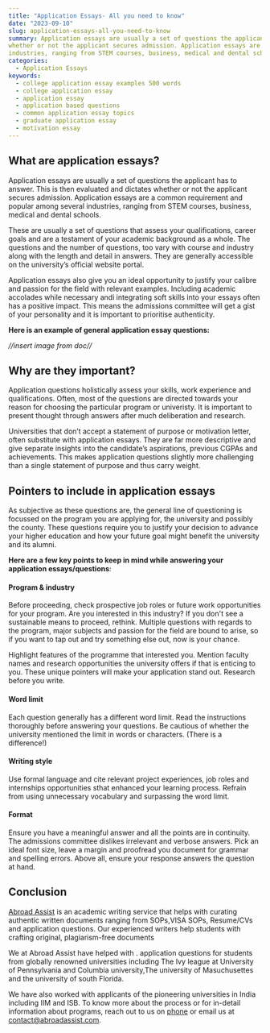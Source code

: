 ```yaml
---
title: "Application Essays- All you need to know"
date: "2023-09-10"
slug: application-essays-all-you-need-to-know
summary: Application essays are usually a set of questions the applicant has to answer. This is then evaluated and dictates
whether or not the applicant secures admission. Application essays are a common requirement and popular among several
industries, ranging from STEM courses, business, medical and dental schools.
categories:
  - Application Essays
keywords:
  - college application essay examples 500 words
  - college application essay
  - application essay
  - application based questions
  - common application essay topics
  - graduate application essay
  - motivation essay
---
```


## What are application essays?

Application essays are usually a set of questions the applicant has to answer. This is then evaluated and dictates
whether or not the applicant secures admission. Application essays are a common requirement and popular among several
industries, ranging from STEM courses, business, medical and dental schools.

These are usually a set of questions that assess your qualifications, career goals and are a testament of your academic
background as a whole. The questions and the number of questions, too vary with course and industry along with the
length and detail in answers. They are generally accessible on the university’s official website portal.

Application essays also give you an ideal opportunity to justify your calibre and passion for the field with relevant
examples. Including academic accolades while necessary andi integrating soft skills into your essays often has a
positive impact. This means the admissions committee will get a gist of your personality and it is important to
prioritise authenticity.

**Here is an example of general application essay questions:**

_//insert image from doc//_

## Why are they important?

Application questions holistically assess your skills, work experience and qualifications. Often, most of the questions
are directed towards your reason for choosing the particular program or univeristy. It is important to present thought
through answers after much deliberation and research.

Universities that don’t accept a statement of purpose or motivation letter, often substitute with application essays.
They are far more descriptive and give separate insights into the candidate’s aspirations, previous CGPAs and
achievements. This makes application questions slightly more challenging than a single statement of purpose and thus
carry weight.

## Pointers to include in application essays

As subjective as these questions are, the general line of questioning is focussed on the program you are applying for,
the university and possibly the county. These questions require you to justify your decision to advance your higher
education and how your future goal might benefit the university and its alumni.

**Here are a few key points to keep in mind while answering your application essays/questions**:

#### Program & industry

Before proceeding, check prospective job roles or future work opportunities for your program. Are you interested in this
industry? If you don't see a sustainable means to proceed, rethink. Multiple questions with regards to the program,
major subjects and passion for the field are bound to arise, so if you want to tap out and try something else out, now
is your chance.

Highlight features of the programme that interested you. Mention faculty names and research opportunities the university
offers if that is enticing to you. These unique pointers will make your application stand out. Research before you
write.

#### Word limit

Each question generally has a different word limit. Read the instructions thoroughly before answering your questions. Be
cautious of whether the university mentioned the limit in words or characters. (There is a difference!)

#### Writing style

Use formal language and cite relevant project experiences, job roles and internships opportunities sthat enhanced your
learning process. Refrain from using unnecessary vocabulary and surpassing the word limit.

#### Format

Ensure you have a meaningful answer and all the points are in continuity. The admissions committee dislikes irrelevant
and verbose answers. Pick an ideal font size, leave a margin and proofread you document for grammar and spelling errors.
Above all, ensure your response answers the question at hand.

## Conclusion

[Abroad Assist](https://www.abroadassist.net/) is an academic writing service that helps with curating authentic written
documents ranging from SOPs,VISA SOPs, Resume/CVs and application questions. Our experienced writers help students with
crafting original, plagiarism-free documents

We at Abroad Assist have helped with . application questions for students from globally renowned universities including
The Ivy league at University of Pennsylvania and Columbia university,The university of Masuchusettes and the university
of south Florida.

We have also worked with applicants of the pioneering universities in India including IIM and ISB. To know more about
the process or for in-detail information about programs, reach out to us on [phone](tel:919949883658) or email us at
[contact@abroadassist.com](mailto:contact@abroadassist.com).
